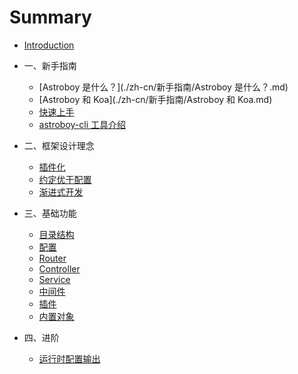 # Summary

* [Introduction](README.md)

* 一、新手指南
  * [Astroboy 是什么？](./zh-cn/新手指南/Astroboy 是什么？.md)
  * [Astroboy 和 Koa](./zh-cn/新手指南/Astroboy 和 Koa.md)
  * [快速上手](./zh-cn/新手指南/快速上手.md)
  * [astroboy-cli 工具介绍](./zh-cn/新手指南/astroboy-cli.md)

* 二、框架设计理念
  * [插件化](./zh-cn/设计思想/插件化.md)
  * [约定优于配置](./zh-cn/设计思想/约定优于配置.md)
  * [渐进式开发](./zh-cn/设计思想/渐进式开发.md)

* 三、基础功能
  * [目录结构](./zh-cn/基础功能/目录结构.md)
  * [配置](./zh-cn/基础功能/配置.md)
  * [Router](./zh-cn/基础功能/Router.md)
  * [Controller](./zh-cn/基础功能/Controller.md)
  * [Service](./zh-cn/基础功能/Service.md)
  * [中间件](./zh-cn/基础功能/中间件.md)
  * [插件](./zh-cn/基础功能/插件.md)
  * [内置对象](./zh-cn/基础功能/内置对象.md)

* 四、进阶
  * [运行时配置输出](./zh-cn/进阶/运行时配置输出.md)
